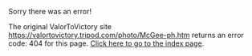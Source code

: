 

Sorry there was an error!

The original ValorToVictory site https://valortovictory.tripod.com/photo/McGee-ph.htm returns an error code: 404 for this page. [Click here to go to the index page](../index.md).